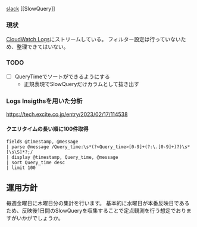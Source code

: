 [slack](https://beeb-jp.slack.com/archives/C098QLPFN3T/p1753929828673029?thread_ts=1753929768.713029&cid=C098QLPFN3T)
[[SlowQuery]]

### 現状
[CloudWatch Logs](https://ap-northeast-1.console.aws.amazon.com/cloudwatch/home?region=ap-northeast-1#logsV2:log-groups/log-group/$252Faws$252Frds$252Fcluster$252Fene-prd-db-cluster$252Fslowquery)にストリームしている。
フィルター設定は行っていないため、整理できてはいない。

### TODO
- [ ] QueryTimeでソートができるようにする
	- 正規表現でSlowQueryだけカラムとして抜き出す


### Logs Insigthsを用いた分析
https://tech.excite.co.jp/entry/2023/02/17/114538
#### クエリタイムの長い順に100件取得
```
fields @timestamp, @message
| parse @message /Query_time:\s*(?<Query_time>[0-9]+(?:\.[0-9]+)?)\s*[\s\S]*?;/
| display @timestamp, Query_time, @message
| sort Query_time desc
| limit 100
```


## 運用方針
毎週金曜日に木曜日分の集計を行います。
基本的に水曜日が本番反映日であるため、反映後1日間のSlowQueryを収集することで定点観測を行う想定でおりますがいかがでしょうか。